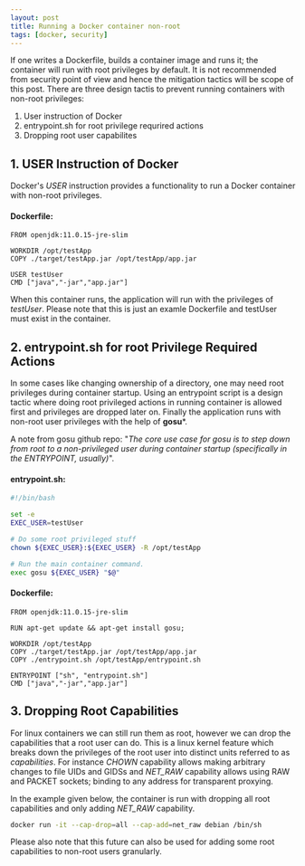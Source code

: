 ```yaml
---
layout: post
title: Running a Docker container non-root
tags: [docker, security]
---
```


If one writes a Dockerfile, builds a container image and runs it; the container will run with root privileges by default.
It is not recommended from security point of view and hence the mitigation tactics will be scope of this post.
There are three design tactis to prevent running containers with non-root privileges:
1. User instruction of Docker
2. entrypoint.sh for root privilege requrired actions
3. Dropping root user capabilites

## 1. USER Instruction of Docker
Docker's *USER* instruction provides a functionality to run a Docker container with non-root privileges.

#### Dockerfile:
```
FROM openjdk:11.0.15-jre-slim

WORKDIR /opt/testApp
COPY ./target/testApp.jar /opt/testApp/app.jar

USER testUser
CMD ["java","-jar","app.jar"]
```
When this container runs, the application will run with the privileges of *testUser*.
Please note that this is just an examle Dockerfile and testUser must exist in the container.

## 2. entrypoint.sh for root Privilege Required Actions
In some cases like changing ownership of a directory, one may need root privileges during container startup.
Using an entrypoint script is a design tactic where doing root privileged actions in running container is allowed first and privileges are dropped later on.
Finally the application runs with non-root user privileges with the help of **gosu***.

A note from gosu github repo: "*The core use case for gosu is to step down from root to a non-privileged user during container startup (specifically in the ENTRYPOINT, usually)*".

#### entrypoint.sh:
```bash
#!/bin/bash

set -e
EXEC_USER=testUser

# Do some root privileged stuff
chown ${EXEC_USER}:${EXEC_USER} -R /opt/testApp

# Run the main container command.
exec gosu ${EXEC_USER} "$@"
```

#### Dockerfile:
```
FROM openjdk:11.0.15-jre-slim

RUN apt-get update && apt-get install gosu;

WORKDIR /opt/testApp
COPY ./target/testApp.jar /opt/testApp/app.jar
COPY ./entrypoint.sh /opt/testApp/entrypoint.sh

ENTRYPOINT ["sh", "entrypoint.sh"]
CMD ["java","-jar","app.jar"]
```

## 3. Dropping Root Capabilities

For linux containers we can still run them as root, however we can drop the capabilities that a root user can do.
This is a linux kernel feature which breaks down the privileges of the root user into distinct units referred to as *capabilities*.
For instance *CHOWN* capability allows making arbitrary changes to file UIDs and GIDSs and *NET_RAW* capability allows using RAW and PACKET sockets; binding to any address for transparent proxying.

In the example given below, the container is run with dropping all root capabilities and only adding *NET_RAW* capability.
```bash
docker run -it --cap-drop=all --cap-add=net_raw debian /bin/sh
```
Please also note that this future can also be used for adding some root capabilities to non-root users granularly.




